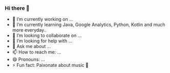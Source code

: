### Hi there 👋



- 🔭 I’m currently working on ...
- 🌱 I’m currently learning Java, Google Analytics, Python, Kotlin and much more everyday..
- 👯 I’m looking to collaborate on ...
- 🤔 I’m looking for help with ...
- 💬 Ask me about ...
- 📫 How to reach me: ...
- 😄 Pronouns: ...
- ⚡ Fun fact: Paixonate about music 🎵

